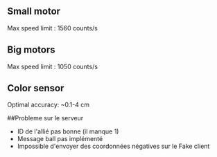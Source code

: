 ## Small motor
Max speed limit : 1560 counts/s

## Big motors
Max speed limit : 1050 counts/s

## Color sensor
Optimal accuracy: ~0.1-4 cm

##Probleme sur le serveur
* ID de l'allié pas bonne (il manque 1)
* Message ball pas implémenté
* Impossible d'envoyer des coordonnées négatives sur le Fake client
